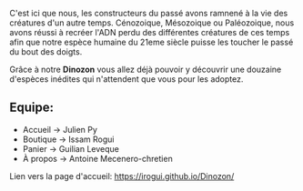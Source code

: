 C'est ici que nous, les constructeurs du passé avons ramnené à la vie des créatures d'un autre temps.
Cénozoique, Mésozoique ou Paléozoique, nous avons réussi à recréer l'ADN perdu des différentes créatures de ces temps afin que notre espèce humaine du 21eme siècle puisse les toucher le passé du bout des doigts.

Grâce à notre **Dinozon** vous allez déjà pouvoir y découvrir une douzaine d'espèces inédites qui n'attendent que vous pour les adoptez.

## Equipe:
- Accueil  -> Julien Py
- Boutique -> Issam Rogui
- Panier   -> Guilian Leveque
- À propos -> Antoine Mecenero-chretien

Lien vers la page d'accueil:
https://irogui.github.io/Dinozon/

